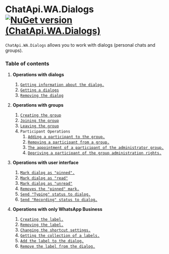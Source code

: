 # ChatApi.WA.Dialogs [![NuGet version (ChatApi.WA.Dialogs)](https://img.shields.io/badge/NuGet%20version-1.0.1%20Alpha-success?style=for-the-badge&logo=appveyor)](https://www.nuget.org/packages/ChatApi.WA.Dialogs/)
`ChatApi.WA.Dialogs` allows you to work with dialogs (personal chats and groups).

### Table of contents

1.  **Operations with dialogs**
    1.  [`Getting information about the dialog.`](DialogOperations/GetDialog.md)
    2.  [`Getting a dialogs`](DialogOperations/GetDialogs.md)
    3.  [`Removing the dialog`](DialogOperations/RemoveDialog.md)

2.  **Operations with groups**
    1. [`Creating the group`](GroupOperations/CreateGroup.md)
    2. [`Joining the group`](GroupOperations/JoinGroup.md)
    3. [`Leaving the group`](GroupOperations/LeaveGroup.md)
    4. `Participant Operations`
        1. [`Adding a participant to the group.`](GroupOperations/ParticipantOperations/AddParticipant.md)
        2. [`Removing a participant from a group.`](GroupOperations/ParticipantOperations/RemoveParticipant.md)
        3. [`The appointment of a participant of the administrator group.`](GroupOperations/ParticipantOperations/PromoteParticipant.md)
        4. [`Depriving a participant of the group administration rights.`](GroupOperations/ParticipantOperations/DemoteParticipant.md)

3.  **Operations with user interface**
    1.  [`Mark dialog as "pinned".`](UIOperations/PinChat.md)
    2.  [`Mark dialog as "read"`](UIOperations/ReadChat.md)
    3.  [`Mark dialog as "unread"`](UIOperations/UnReadChat.md)
    4.  [`Removes the "pinned" mark.`](UIOperations/UnpinChat.md)
    5.  [`Send "Typing" status to dialog.`](UIOperations/SendTypingStatus.md)
    6.  [`Send "Recording" status to dialog.`](UIOperations/SendVoiceRecordingStatus.md)
    
4. **Operations with only WhatsApp Business** 
    1.  [`Creating the label.`](WhatsAppBusinessOperations/CreateLabel.md)
    2.  [`Removing the label.`](WhatsAppBusinessOperations/RemoveLabel.md)
    3.  [`Changing the shortcut settings.`](WhatsAppBusinessOperations/UpdateLabel.md)
    4.  [`Getting the collection of a labels.`](WhatsAppBusinessOperations/GetLabels.md)
    5.  [`Add the label to the dialog.`](WhatsAppBusinessOperations/LabeledChat.md)
    6.  [`Remove the label from the dialog.`](WhatsAppBusinessOperations/UnlabeledChat.md)